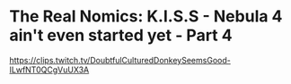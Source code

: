 # The Real Nomics: K.I.S.S - Nebula 4 ain't even started yet - Part 4
https://clips.twitch.tv/DoubtfulCulturedDonkeySeemsGood-ILwfNT0QCgVuUX3A
